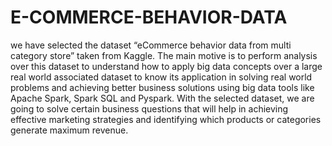 # E-COMMERCE-BEHAVIOR-DATA
we have selected the dataset “eCommerce behavior data from multi category store” taken from Kaggle. The main motive is to perform analysis over this dataset to understand how to apply big data concepts over a large real world associated dataset to know its application in solving real world problems and achieving better business solutions using big data tools like Apache Spark, Spark SQL and Pyspark. 
With the selected dataset, we are going to solve certain business questions that will help in achieving effective marketing strategies and identifying which products or categories generate maximum revenue. 
